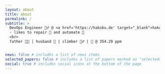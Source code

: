 ```yaml
---
layout: about
title: about
permalink: /
subtitle: >
  DevOps Engineer 👷‍♂️ @ <a href='https://hakobu.de' target="_blank">hakobu GmbH</a>
  - likes to repair 🔧 and automate 🤖
  <br>
  father 👨‍👦 | husband 👫 | climber 🧗‍♂️ | 🐣 @ 354.29 ppm


news: false # includes a list of news items
selected_papers: false # includes a list of papers marked as "selected={true}"
social: true # includes social icons at the bottom of the page
---
```

